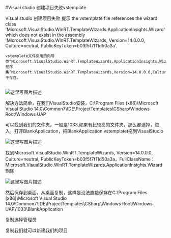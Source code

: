 #Visual studio 创建项目失败vstemplate

Visual studio 创建项目失败 提示 the vstemplate file references the wizard class 'Microsoft.VisualStudio.WinRT.TemplateWizards.ApplicationInsights.Wizard' which does not exsist in the assembly 'Microsoft.VisualStudio.WinRT.TemplateWizards, Version=14.0.0.0, Culture=neutral, PublicKeyToken=b03f5f7f11d50a3a'.

```
vstemplate文件引用的向导类“Microsoft.VisualStudio.WinRT.TemplateWizards.ApplicationInsights.Wizard"在程序集”Microsoft.VisualStudio.WinRT.TemplateWizards,Version=14.0.0.0,Culture=neutral,PublicKeyToken=b03f5f7f11d50a3a"中不存在。


```

![这里写图片描述](http://img.blog.csdn.net/20160828152032748) 


解决方法简单，在我们VisualStudio安装，C:\Program Files (x86)\Microsoft Visual Studio 14.0\Common7\IDE\ProjectTemplates\CSharp\Windows Root\Windows UAP

可以找到我们的文件夹，一般是1033,如果有比较高的文件夹，那么都选择，进入，打开BlankApplication，把BlankApplication.vstemplatet拖到VisualStudio


![这里写图片描述](http://img.blog.csdn.net/20160828152134623)

找到Microsoft.VisualStudio.WinRT.TemplateWizards, Version=14.0.0.0, Culture=neutral, PublicKeyToken=b03f5f7f11d50a3a，FullClassName：Microsoft.VisualStudio.WinRT.TemplateWizards.ApplicationInsights.Wizard删除

![这里写图片描述](http://img.blog.csdn.net/20160828152347823)

然后保存到桌面，从桌面复制，这样是没法直接保存在C:\Program Files (x86)\Microsoft Visual Studio 14.0\Common7\IDE\ProjectTemplates\CSharp\Windows Root\Windows UAP\1033\BlankApplication

复制选择管理员

复制我们就可以新建我们的项目



